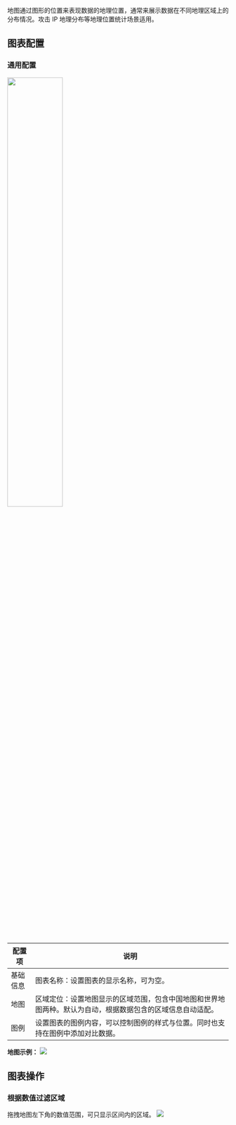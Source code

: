 地图通过图形的位置来表现数据的地理位置，通常来展示数据在不同地理区域上的分布情况。攻击 IP 地理分布等地理位置统计场景适用。

## 图表配置

### 通用配置

<img src="https://qcloudimg.tencent-cloud.cn/raw/55e13e328d99322361f9434d1ffc1b5d.png" style="width:50%;" />

| 配置项   | 说明                                                         |
| -------- | ------------------------------------------------------------ |
| 基础信息 | 图表名称：设置图表的显示名称，可为空。                                 |
| 地图 | 区域定位：设置地图显示的区域范围，包含中国地图和世界地图两种。默认为自动，根据数据包含的区域信息自动适配。 |
| 图例     |设置图表的图例内容，可以控制图例的样式与位置。同时也支持在图例中添加对比数据。 |

**地图示例：**
![](https://qcloudimg.tencent-cloud.cn/raw/e7158980f031cf9ebe03b47e28cf6721.png)


## 图表操作

### 根据数值过滤区域

拖拽地图左下角的数值范围，可只显示区间内的区域。
![](https://qcloudimg.tencent-cloud.cn/raw/7cea4e3875ab68bfa8586d62e75a8af0.png)

